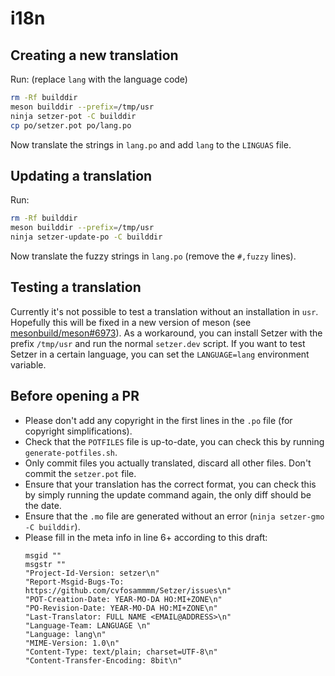 # i18n

## Creating a new translation

Run: (replace `lang` with the language code)
```bash
rm -Rf builddir
meson builddir --prefix=/tmp/usr
ninja setzer-pot -C builddir
cp po/setzer.pot po/lang.po
```
Now translate the strings in `lang.po` and add `lang` to the `LINGUAS` file.

## Updating a translation

Run:
```bash
rm -Rf builddir
meson builddir --prefix=/tmp/usr
ninja setzer-update-po -C builddir
```
Now translate the fuzzy strings in `lang.po` (remove the `#,fuzzy` lines).

## Testing a translation

Currently it's not possible to test a translation without an installation in `usr`. Hopefully this will be fixed in a new version of meson (see [mesonbuild/meson#6973](https://github.com/mesonbuild/meson/issues/6973)).
As a workaround, you can install Setzer with the prefix `/tmp/usr` and run the normal `setzer.dev` script. If you want to test Setzer in a certain language, you can set the `LANGUAGE=lang` environment variable.

## Before opening a PR

- Please don't add any copyright in the first lines in the `.po` file (for copyright simplifications).
- Check that the `POTFILES` file is up-to-date, you can check this by running `generate-potfiles.sh`.
- Only commit files you actually translated, discard all other files. Don't commit the `setzer.pot` file.
- Ensure that your translation has the correct format, you can check this by simply running the update command again, the only diff should be the date.
- Ensure that the `.mo` file are generated without an error (`ninja setzer-gmo -C builddir`).
- Please fill in the meta info in line 6+ according to this draft: 
  ```
  msgid ""
  msgstr ""
  "Project-Id-Version: setzer\n"
  "Report-Msgid-Bugs-To: https://github.com/cvfosammmm/Setzer/issues\n"
  "POT-Creation-Date: YEAR-MO-DA HO:MI+ZONE\n"
  "PO-Revision-Date: YEAR-MO-DA HO:MI+ZONE\n"
  "Last-Translator: FULL NAME <EMAIL@ADDRESS>\n"
  "Language-Team: LANGUAGE \n"
  "Language: lang\n"
  "MIME-Version: 1.0\n"
  "Content-Type: text/plain; charset=UTF-8\n"
  "Content-Transfer-Encoding: 8bit\n"
  ```
